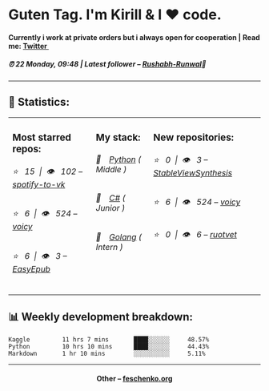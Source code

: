 
<h1>Guten Tag. I'm Kirill & I ❤️ code.</h1>
<h4>Currently i work at private orders but i always open for cooperation | Read me: <a href="https://twitter.com/kiryssha">Twitter <img src="https://camo.githubusercontent.com/9bbddae7e626bda73c943e06b4568a7a02e193b4/68747470733a2f2f6564656e742e6769746875622e696f2f537570657254696e7949636f6e732f696d616765732f7376672f747769747465722e737667" width="10"></a></h4>
<h5>⏰ 22 Monday, 09:48 | Latest follower – <a href="https://github.com/Rushabh-Runwal/" target="_blank">Rushabh-Runwal</a>👋</h5>
<hr>
<h2>📝 Statistics: </h2>
<table>
  <tr>
    <td valign="top">
      <h3>Most starred repos: </h3>
            <h6>⭐️&nbsp;&nbsp;&nbsp;15&nbsp;&nbsp;|&nbsp;&nbsp;👁&nbsp;&nbsp;&nbsp;102 – <a href='https://github.com/feschenko/spotify-to-vk'>spotify-to-vk</a></h6> 
      <h6>⭐️&nbsp;&nbsp;&nbsp;6&nbsp;&nbsp;|&nbsp;&nbsp;👁&nbsp;&nbsp;&nbsp;524 – <a href='https://github.com/feschenko/voicy'>voicy</a></h6> 
      <h6>⭐️&nbsp;&nbsp;&nbsp;6&nbsp;&nbsp;|&nbsp;&nbsp;👁&nbsp;&nbsp;&nbsp;3 – <a href='https://github.com/feschenko/EasyEpub'>EasyEpub</a></h6> 
    </td>
    <td valign="top">
      <h3>My stack: </h3>
      <h6>📔&emsp;<a href="https://github.com/feschenko?tab=repositories&q=&type=&language=python">Python</a> ( Middle )</h6>
      <h6>📗&emsp;<a href="https://github.com/feschenko?tab=repositories&q=&type=&language=c%23">C#</a> ( Junior )</h6>
      <h6>📘&emsp;<a href="https://github.com/feschenko?tab=repositories&q=&type=&language=go">Golang</a> ( Intern )</h6>
      </td>
     <td valign="top">
      <h3>New repositories: </h3>
           <h6>⭐️&nbsp;&nbsp;&nbsp;0&nbsp;&nbsp;|&nbsp;&nbsp;👁&nbsp;&nbsp;&nbsp;3 – <a href='https://github.com/feschenko/StableViewSynthesis'>StableViewSynthesis</a></h6> 
      <h6>⭐️&nbsp;&nbsp;&nbsp;6&nbsp;&nbsp;|&nbsp;&nbsp;👁&nbsp;&nbsp;&nbsp;524 – <a href='https://github.com/feschenko/voicy'>voicy</a></h6> 
      <h6>⭐️&nbsp;&nbsp;&nbsp;0&nbsp;&nbsp;|&nbsp;&nbsp;👁&nbsp;&nbsp;&nbsp;6 – <a href='https://github.com/feschenko/ruotvet'>ruotvet</a></h6> 
        </td>
  </tr>
</table>
<h2>📊 Weekly development breakdown: </h2>


```text
Kaggle         11 hrs 7 mins       ████░░░░░░     48.57%
Python         10 hrs 10 mins      ████░░░░░░     44.43%
Markdown       1 hr 10 mins        ░░░░░░░░░░     5.11%
```



<hr>
<h4 align="center">Other – <a href='http://feschenko.org' target="_blank">feschenko.org</a><h4>
    